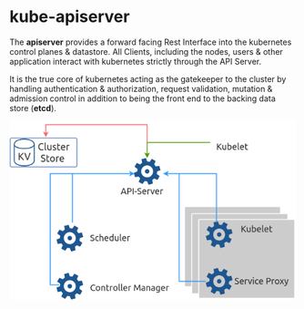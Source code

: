 # kube-apiserver

The **apiserver** provides a forward facing Rest Interface into the kubernetes control planes & datastore. All Clients, including the nodes, users & other application interact with kubernetes strictly through the API Server.

It is the true core of kubernetes acting as the gatekeeper to the cluster by handling authentication & authorization, request validation, mutation & admission control in addition to being the front end to the backing data store \(**etcd**\).

![How these components communicate](.gitbook/assets/kubernetes-7.png)



